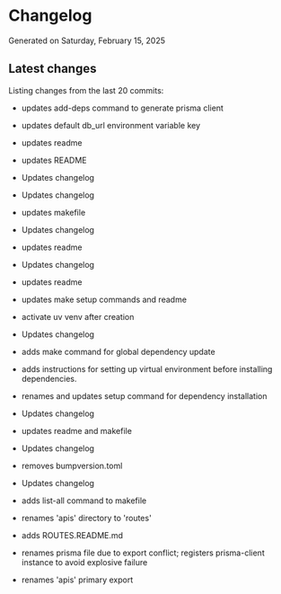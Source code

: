 # Changelog

Generated on Saturday, February 15, 2025

## Latest changes

Listing changes from the last 20 commits:

* updates add-deps command to generate prisma client

* updates default db_url environment variable key

* updates readme

* updates README

* Updates changelog

* Updates changelog

* updates makefile

* Updates changelog

* updates readme

* Updates changelog

* updates readme

* updates make setup commands and readme

* activate uv venv after creation

* Updates changelog

* adds make command for global dependency update

* adds instructions for setting up virtual environment before installing dependencies.

* renames and updates setup command for dependency installation

* Updates changelog

* updates readme and makefile

* Updates changelog

* removes bumpversion.toml

* Updates changelog

* adds list-all command to makefile

* renames 'apis' directory to 'routes'

* adds ROUTES.README.md

* renames prisma file due to export conflict; registers prisma-client instance to avoid explosive failure

* renames 'apis' primary export

